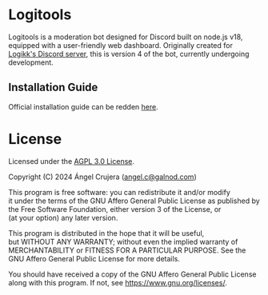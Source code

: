 # Logitools

Logitools is a moderation bot designed for Discord built on node.js v18, equipped with a user-friendly web dashboard. Originally created for [Logikk's Discord server](https://crujera.galnod.com), this is version 4 of the bot, currently undergoing development.


## Installation Guide

Official installation guide can be redden [here](./install.md).

# License

Licensed under the [AGPL 3.0 License](./LICENSE).

Copyright (C) 2024 Ángel Crujera (angel.c@galnod.com)

This program is free software: you can redistribute it and/or modify  
it under the terms of the GNU Affero General Public License as published by  
the Free Software Foundation, either version 3 of the License, or  
(at your option) any later version.

This program is distributed in the hope that it will be useful,  
but WITHOUT ANY WARRANTY; without even the implied warranty of  
MERCHANTABILITY or FITNESS FOR A PARTICULAR PURPOSE. See the  
GNU Affero General Public License for more details.

You should have received a copy of the GNU Affero General Public License  
along with this program. If not, see <https://www.gnu.org/licenses/>.

